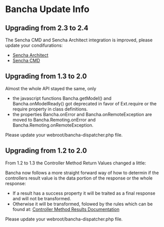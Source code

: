 Bancha Update Info
==================

Upgrading from 2.3 to 2.4
-------------------------

The Sencha CMD and Sencha Architect integration is improved, please update your condifurations:
 - [Sencha Architect](http://bancha.io/documentation-pro-sencha-architect-3.html)
 - [Sencha CMD](http://bancha.io/documentation-pro-sencha-cmd.html)


Upgrading from 1.3 to 2.0
-------------------------

Almost the whole API stayed the same, only
 - the javascript functions Bancha.getModel() and Bancha.onModelReady()
   got deprecated in favor of Ext.require or the require property in
   class definitions.
 - the properties Bancha.onError and Bancha.onRemoteException are moved
   to Bancha.Remoting.onError and Bancha.Remoting.onRemoteException.

Please update your webroot/bancha-dispatcher.php file.

Upgrading from 1.2 to 2.0
-------------------------

From 1.2 to 1.3 the Controller Method Return Values changed a little:

Bancha now follows a more straight forward way of how to determin if the controllers result value
is the data portion of the response or the whole response:

 - If a result has a success property it will be traited as a final response and will not be transformed.
 - Otherwise it will be transformed, folowed by the rules which can be found at:
 [Controller Method Results Documentation](http://docs.banchaproject.org/resources/Supported-Controller-Method-Results.html)

Please update your webroot/bancha-dispatcher.php file.
